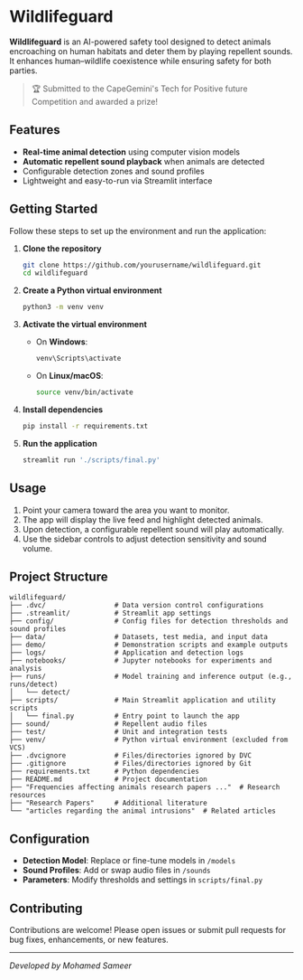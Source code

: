 # Wildlifeguard

**Wildlifeguard** is an AI-powered safety tool designed to detect animals encroaching on human habitats and deter them by playing repellent sounds. It enhances human–wildlife coexistence while ensuring safety for both parties.

> 🏆 Submitted to the CapeGemini's Tech for Positive future Competition and awarded a prize!

## Features

* **Real-time animal detection** using computer vision models
* **Automatic repellent sound playback** when animals are detected
* Configurable detection zones and sound profiles
* Lightweight and easy-to-run via Streamlit interface

## Getting Started

Follow these steps to set up the environment and run the application:

1. **Clone the repository**

   ```bash
   git clone https://github.com/yourusername/wildlifeguard.git
   cd wildlifeguard
   ```

2. **Create a Python virtual environment**

   ```bash
   python3 -m venv venv
   ```

3. **Activate the virtual environment**

   * On **Windows**:

     ```bash
     venv\Scripts\activate
     ```
   * On **Linux/macOS**:

     ```bash
     source venv/bin/activate
     ```

4. **Install dependencies**

   ```bash
   pip install -r requirements.txt
   ```

5. **Run the application**

   ```bash
   streamlit run './scripts/final.py'
   ```

## Usage

1. Point your camera toward the area you want to monitor.
2. The app will display the live feed and highlight detected animals.
3. Upon detection, a configurable repellent sound will play automatically.
4. Use the sidebar controls to adjust detection sensitivity and sound volume.

## Project Structure

```plaintext
wildlifeguard/
├── .dvc/                 # Data version control configurations
├── .streamlit/           # Streamlit app settings
├── config/               # Config files for detection thresholds and sound profiles
├── data/                 # Datasets, test media, and input data
├── demo/                 # Demonstration scripts and example outputs
├── logs/                 # Application and detection logs
├── notebooks/            # Jupyter notebooks for experiments and analysis
├── runs/                 # Model training and inference output (e.g., runs/detect)
│   └── detect/
├── scripts/              # Main Streamlit application and utility scripts
│   └── final.py          # Entry point to launch the app
├── sound/                # Repellent audio files
├── test/                 # Unit and integration tests
├── venv/                 # Python virtual environment (excluded from VCS)
├── .dvcignore            # Files/directories ignored by DVC
├── .gitignore            # Files/directories ignored by Git
├── requirements.txt      # Python dependencies
├── README.md             # Project documentation
├── "Frequencies affecting animals research papers ..."  # Research resources
├── "Research Papers"     # Additional literature
└── "articles regarding the animal intrusions"  # Related articles
```

## Configuration

- **Detection Model**: Replace or fine-tune models in `/models`
- **Sound Profiles**: Add or swap audio files in `/sounds`
- **Parameters**: Modify thresholds and settings in `scripts/final.py`

## Contributing

Contributions are welcome! Please open issues or submit pull requests for bug fixes, enhancements, or new features.

---

*Developed by Mohamed Sameer*
